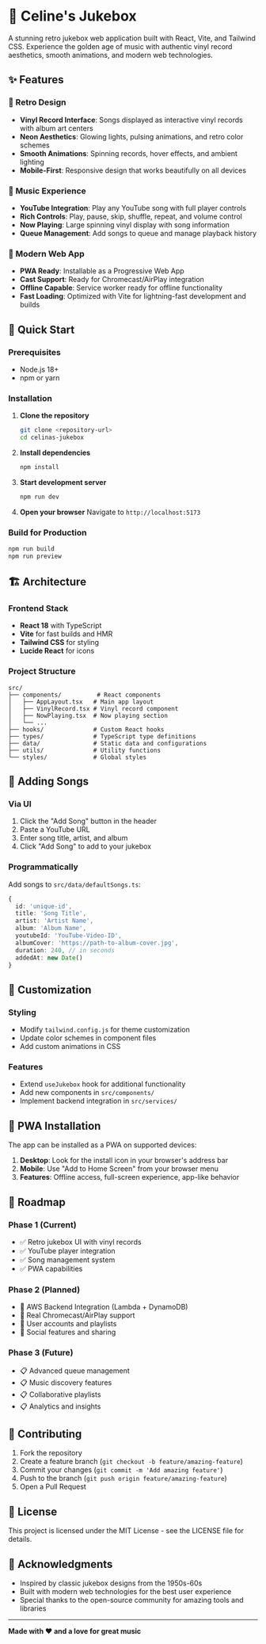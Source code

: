 # 🎵 Celine's Jukebox

A stunning retro jukebox web application built with React, Vite, and Tailwind CSS. Experience the golden age of music with authentic vinyl record aesthetics, smooth animations, and modern web technologies.

## ✨ Features

### 🎨 Retro Design
- **Vinyl Record Interface**: Songs displayed as interactive vinyl records with album art centers
- **Neon Aesthetics**: Glowing lights, pulsing animations, and retro color schemes
- **Smooth Animations**: Spinning records, hover effects, and ambient lighting
- **Mobile-First**: Responsive design that works beautifully on all devices

### 🎵 Music Experience
- **YouTube Integration**: Play any YouTube song with full player controls
- **Rich Controls**: Play, pause, skip, shuffle, repeat, and volume control
- **Now Playing**: Large spinning vinyl display with song information
- **Queue Management**: Add songs to queue and manage playback history

### 📱 Modern Web App
- **PWA Ready**: Installable as a Progressive Web App
- **Cast Support**: Ready for Chromecast/AirPlay integration
- **Offline Capable**: Service worker ready for offline functionality
- **Fast Loading**: Optimized with Vite for lightning-fast development and builds

## 🚀 Quick Start

### Prerequisites
- Node.js 18+ 
- npm or yarn

### Installation

1. **Clone the repository**
   ```bash
   git clone <repository-url>
   cd celinas-jukebox
   ```

2. **Install dependencies**
   ```bash
   npm install
   ```

3. **Start development server**
   ```bash
   npm run dev
   ```

4. **Open your browser**
   Navigate to `http://localhost:5173`

### Build for Production

```bash
npm run build
npm run preview
```

## 🏗️ Architecture

### Frontend Stack
- **React 18** with TypeScript
- **Vite** for fast builds and HMR
- **Tailwind CSS** for styling
- **Lucide React** for icons

### Project Structure
```
src/
├── components/          # React components
│   ├── AppLayout.tsx   # Main app layout
│   ├── VinylRecord.tsx # Vinyl record component
│   ├── NowPlaying.tsx  # Now playing section
│   └── ...
├── hooks/              # Custom React hooks
├── types/              # TypeScript type definitions
├── data/               # Static data and configurations
├── utils/              # Utility functions
└── styles/             # Global styles
```

## 🎵 Adding Songs

### Via UI
1. Click the "Add Song" button in the header
2. Paste a YouTube URL
3. Enter song title, artist, and album
4. Click "Add Song" to add to your jukebox

### Programmatically
Add songs to `src/data/defaultSongs.ts`:

```typescript
{
  id: 'unique-id',
  title: 'Song Title',
  artist: 'Artist Name',
  album: 'Album Name',
  youtubeId: 'YouTube-Video-ID',
  albumCover: 'https://path-to-album-cover.jpg',
  duration: 240, // in seconds
  addedAt: new Date()
}
```

## 🔧 Customization

### Styling
- Modify `tailwind.config.js` for theme customization
- Update color schemes in component files
- Add custom animations in CSS

### Features
- Extend `useJukebox` hook for additional functionality
- Add new components in `src/components/`
- Implement backend integration in `src/services/`

## 📱 PWA Installation

The app can be installed as a PWA on supported devices:

1. **Desktop**: Look for the install icon in your browser's address bar
2. **Mobile**: Use "Add to Home Screen" from your browser menu
3. **Features**: Offline access, full-screen experience, app-like behavior

## 🎯 Roadmap

### Phase 1 (Current)
- ✅ Retro jukebox UI with vinyl records
- ✅ YouTube player integration
- ✅ Song management system
- ✅ PWA capabilities

### Phase 2 (Planned)
- 🔄 AWS Backend Integration (Lambda + DynamoDB)
- 🔄 Real Chromecast/AirPlay support
- 🔄 User accounts and playlists
- 🔄 Social features and sharing

### Phase 3 (Future)
- 📋 Advanced queue management
- 📋 Music discovery features
- 📋 Collaborative playlists
- 📋 Analytics and insights

## 🤝 Contributing

1. Fork the repository
2. Create a feature branch (`git checkout -b feature/amazing-feature`)
3. Commit your changes (`git commit -m 'Add amazing feature'`)
4. Push to the branch (`git push origin feature/amazing-feature`)
5. Open a Pull Request

## 📄 License

This project is licensed under the MIT License - see the LICENSE file for details.

## 🙏 Acknowledgments

- Inspired by classic jukebox designs from the 1950s-60s
- Built with modern web technologies for the best user experience
- Special thanks to the open-source community for amazing tools and libraries

---

**Made with ❤️ and a love for great music**